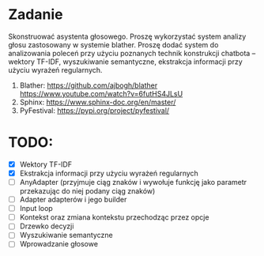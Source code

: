 # Zadanie

Skonstruować asystenta głosowego. Proszę wykorzystać system analizy głosu zastosowany w
systemie blather. Proszę dodać system do analizowania poleceń przy użyciu poznanych technik
konstrukcji chatbota – wektory TF-IDF, wyszukiwanie semantyczne, ekstrakcja informacji przy
użyciu wyrażeń regularnych.
1. Blather: https://github.com/ajbogh/blather https://www.youtube.com/watch?v=6futHS4JLsU
2. Sphinx: https://www.sphinx-doc.org/en/master/
3. PyFestival: https://pypi.org/project/pyfestival/

# TODO:
- [x] Wektory TF-IDF
- [x] Ekstrakcja informacji przy użyciu wyrażeń regularnych
- [ ] AnyAdapter (przyjmuje ciąg znaków i wywołuje funkcję jako parametr przekazując do niej podany ciąg znaków)
- [ ] Adapter adapterów i jego builder
- [ ] Input loop
- [ ] Kontekst oraz zmiana kontekstu przechodząc przez opcje
- [ ] Drzewko decyzji
- [ ] Wyszukiwanie semantyczne
- [ ] Wprowadzanie głosowe
